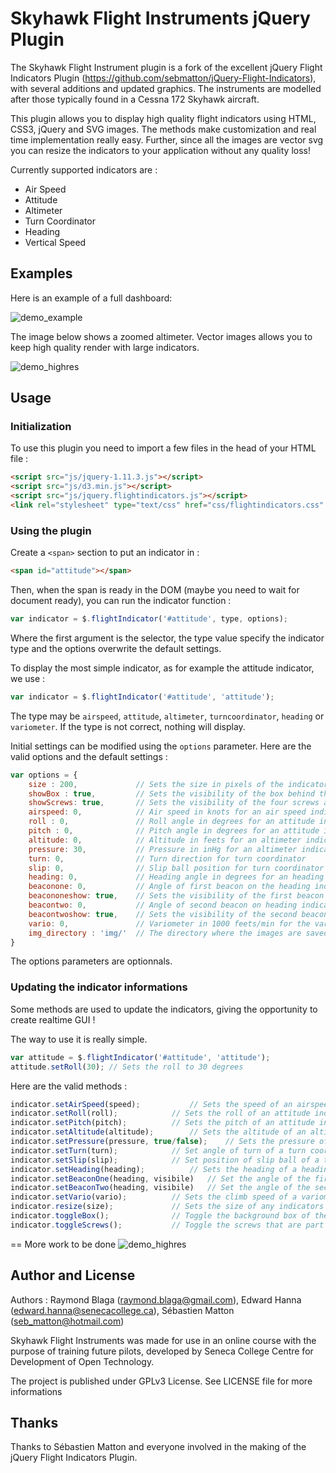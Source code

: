 Skyhawk Flight Instruments jQuery Plugin
===================

The Skyhawk Flight Instrument plugin is a fork of the excellent jQuery Flight Indicators Plugin (https://github.com/sebmatton/jQuery-Flight-Indicators), with several additions and updated graphics. The instruments are modelled after those typically found in a Cessna 172 Skyhawk aircraft.

This plugin allows you to display high quality flight indicators using HTML, CSS3, jQuery and SVG images. The methods make customization and real time implementation really easy. Further, since all the images are vector svg you can resize the indicators to your application without any quality loss!

Currently supported indicators are :

* Air Speed
* Attitude
* Altimeter
* Turn Coordinator
* Heading
* Vertical Speed

Examples
-------------------
Here is an example of a full dashboard:

![demo_example](https://raw.githubusercontent.com/uw-ray/Skyhawk-Flight-Instruments/master/docs/dashboard.png "Indicator examples")

The image below shows a zoomed altimeter. Vector images allows you to keep high quality render with large indicators.

![demo_highres](https://raw.githubusercontent.com/uw-ray/Skyhawk-Flight-Instruments/master/docs/zoom_example.png "High resolution indicator")

Usage
-------------------
### Initialization

To use this plugin you need to import a few files in the head of your HTML file :

```html
<script src="js/jquery-1.11.3.js"></script>
<script src="js/d3.min.js"></script>
<script src="js/jquery.flightindicators.js"></script>
<link rel="stylesheet" type="text/css" href="css/flightindicators.css" />
```

### Using the plugin
Create a `<span>` section to put an indicator in :

```html
<span id="attitude"></span>
```

Then, when the span is ready in the DOM (maybe you need to wait for document ready), you can run the indicator function :

```js
var indicator = $.flightIndicator('#attitude', type, options);
```
Where the first argument is the selector, the type value specify the indicator type and the options overwrite the default settings.

To display the most simple indicator, as for example the attitude indicator, we use :

```js
var indicator = $.flightIndicator('#attitude', 'attitude');
```

The type may be `airspeed`, `attitude`, `altimeter`, `turncoordinator`, `heading` or `variometer`. If the type is not correct, nothing will display.

Initial settings can be modified using the `options` parameter. Here are the valid options and the default settings :

```js
var options = {
	size : 200,				// Sets the size in pixels of the indicator (square)
	showBox : true,			// Sets the visibility of the box behind the instruments (true or false)
	showScrews: true,		// Sets the visibility of the four screws around the instruments (true or false)
	airspeed: 0,			// Air speed in knots for an air speed indicator
	roll : 0,				// Roll angle in degrees for an attitude indicator
	pitch : 0,				// Pitch angle in degrees for an attitude indicator
	altitude: 0,			// Altitude in feets for an altimeter indicator
	pressure: 30,			// Pressure in inHg for an altimeter indicator
	turn: 0,				// Turn direction for turn coordinator
	slip: 0,				// Slip ball position for turn coordinator (0 to 1; 0.5 is middle)
	heading: 0,				// Heading angle in degrees for an heading indicator
	beaconone: 0, 			// Angle of first beacon on the heading indicator
	beacononeshow: true,	// Sets the visibility of the first beacon on the heading indicator
	beacontwo: 0, 			// Angle of second beacon on heading indicator
	beacontwoshow: true,	// Sets the visibility of the second beacon on the heading indicator
	vario: 0,				// Variometer in 1000 feets/min for the variometer indicator
	img_directory : 'img/'	// The directory where the images are saved to
}
```

The options parameters are optionnals.

### Updating the indicator informations
Some methods are used to update the indicators, giving the opportunity to create realtime GUI !

The way to use it is really simple.

```js
var attitude = $.flightIndicator('#attitude', 'attitude');
attitude.setRoll(30); // Sets the roll to 30 degrees
```

Here are the valid methods :

```js
indicator.setAirSpeed(speed);			// Sets the speed of an airspeed indicator
indicator.setRoll(roll);			// Sets the roll of an attitude indicator
indicator.setPitch(pitch);			// Sets the pitch of an attitude indicator
indicator.setAltitude(altitude);		// Sets the altitude of an altimeter indicator
indicator.setPressure(pressure, true/false);	// Sets the pressure of an altimeter indicator. If the second parameter is true, the units will be set to milibars. Leave it blank or false and it will be in inHg
indicator.setTurn(turn);			// Set angle of turn of a turn coordinator
indicator.setSlip(slip);			// Set position of slip ball of a turn coordinator. Range is between 0 and 1, 0.5 being the middle.
indicator.setHeading(heading);			// Sets the heading of a heading indicator
indicator.setBeaconOne(heading, visibile)	// Set the angle of the first beacon of a heading indicator and its visibility
indicator.setBeaconTwo(heading, visibile)	// Set the angle of the second beacon of a heading indicator and its visibility
indicator.setVario(vario);			// Sets the climb speed of a variometer indicator
indicator.resize(size);				// Sets the size of any indicators
indicator.toggleBox();				// Toggle the background box of the indicator
indicator.toggleScrews();			// Toggle the screws that are part of the indicator's background
```


== More work to be done
![demo_highres](https://raw.githubusercontent.com/uw-ray/Skyhawk-Flight-Instruments/master/docs/move_path.png "move_path woes")

Author and License
-----------
Authors : Raymond Blaga (raymond.blaga@gmail.com), Edward Hanna (edward.hanna@senecacollege.ca), Sébastien Matton (seb_matton@hotmail.com)

Skyhawk Flight Instruments was made for use in an online course with the purpose of training future pilots, developed by Seneca College Centre for Development of Open Technology.

The project is published under GPLv3 License. See LICENSE file for more informations

Thanks
---------
Thanks to Sébastien Matton and everyone involved in the making of the jQuery Flight Indicators Plugin.
